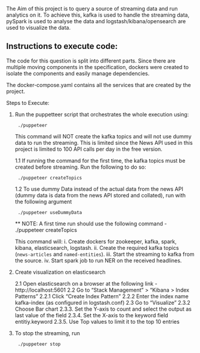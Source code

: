 The Aim of this project is to query a source of streaming data and run analytics on it. To achieve this, kafka is used to handle the streaming data, pySpark is used to analyse the data and logstash/kibana/opensearch are used to visualize the data.

Instructions to execute code:
----------------------------
The code for this question is split into different parts. Since there are multiple moving components in the specification, dockers were created to isolate the components and easily manage dependencies.

The docker-compose.yaml contains all the services that are created by the project.

Steps to Execute:

1. Run the puppetteer script that orchestrates the whole execution using:
    
        ./puppeteer

   This command will NOT create the kafka topics and will not use dummy data to run the streaming. This is limited since the News API used in this project is limited to 100 API calls per day in the free version.
    
    1.1 If running the command for the first time, the kafka topics must be created before streaming. Run the following to do so:

        ./puppeteer createTopics
    
    1.2 To use dummy Data instead of the actual data from the news API (dummy data is data from the news API stored and collated), run with the following argument
    
        ./puppeteer useDummyData
    
   ** NOTE: A first time run should use the following command - ./puppeteer createTopics

    This command will:
          i. Create dockers for zookeeper, kafka, spark, kibana, elasticsearch, logstash.
         ii. Create the required kafka topics (`news-articles` and `named-entities`).
        iii. Start the streaming to kafka from the source.
         iv. Start spark job to run NER on the received headlines.

2. Create visualization on elasticsearch

    2.1 Open elasticsearch on a browser at the following link - http://localhost:5601
    2.2 Go to “Stack Management” > “Kibana > Index Patterns”
	    2.2.1	Click “Create Index Pattern”
	    2.2.2	Enter the index name kafka-index (as configured in logstash.conf)
    2.3 Go to “Visualize”
	    2.3.2   Choose Bar chart
	    2.3.3.	Set the Y-axis to count and select the output as last value of the field
	    2.3.4.	Set the X-axis to the keyword field entitiy.keyword
	    2.3.5.	Use Top values to limit it to the top 10 entries

3. To stop the streaming, run

        ./puppeteer stop
